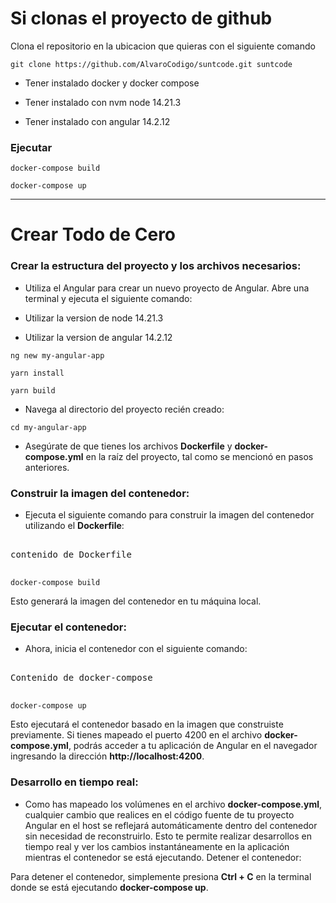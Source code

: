 # Si clonas el proyecto de github

Clona el repositorio en la ubicacion que quieras con el siguiente comando

```git clone https://github.com/AlvaroCodigo/suntcode.git suntcode```
- Tener instalado docker y docker compose

- Tener instalado con nvm node 14.21.3

- Tener instalado con angular  14.2.12

### Ejecutar

```docker-compose build```

```docker-compose up```



--------

# Crear Todo de Cero 

### Crear la estructura del proyecto y los archivos necesarios:

- Utiliza el Angular para crear un nuevo proyecto de Angular. Abre una terminal y ejecuta el siguiente comando:

- Utilizar la version de node 14.21.3
- Utilizar la version de angular 14.2.12

``` ng new my-angular-app ```

```yarn install```

```yarn build```

- Navega al directorio del proyecto recién creado:


``` cd my-angular-app ```

- Asegúrate de que tienes los archivos **Dockerfile** y **docker-compose.yml** en la raíz del proyecto, tal como se mencionó en pasos anteriores.

### Construir la imagen del contenedor:

- Ejecuta el siguiente comando para construir la imagen del contenedor utilizando el **Dockerfile**:

<pre>

contenido de Dockerfile

</pre>


```docker-compose build ```

Esto generará la imagen del contenedor en tu máquina local.

### Ejecutar el contenedor:

- Ahora, inicia el contenedor con el siguiente comando:

<pre>

Contenido de docker-compose

</pre>

```docker-compose up```


Esto ejecutará el contenedor basado en la imagen que construiste previamente. Si tienes mapeado el puerto 4200 en el archivo **docker-compose.yml**, podrás acceder a tu aplicación de Angular en el navegador ingresando la dirección **http://localhost:4200**.

### Desarrollo en tiempo real:

- Como has mapeado los volúmenes en el archivo **docker-compose.yml**, cualquier cambio que realices en el código fuente de tu proyecto Angular en el host se reflejará automáticamente dentro del contenedor sin necesidad de reconstruirlo. Esto te permite realizar desarrollos en tiempo real y ver los cambios instantáneamente en la aplicación mientras el contenedor se está ejecutando.
Detener el contenedor:

Para detener el contenedor, simplemente presiona **Ctrl + C** en la terminal donde se está ejecutando **docker-compose up**.



